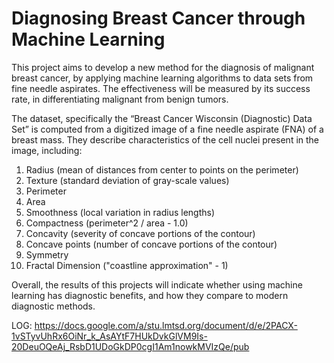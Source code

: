 # Diagnosing Breast Cancer through Machine Learning

This project aims to develop a new method for the diagnosis of malignant breast cancer, by applying machine learning algorithms to data sets from fine needle aspirates. The effectiveness will be measured by its success rate, in differentiating malignant from benign tumors.

The dataset, specifically the “Breast Cancer Wisconsin (Diagnostic) Data Set” is computed from a digitized image of a fine needle aspirate (FNA) of a breast mass. They describe characteristics of the cell nuclei present in the image, including:

1. Radius (mean of distances from center to points on the perimeter) 
2. Texture (standard deviation of gray-scale values) 
3. Perimeter 
4. Area 
5. Smoothness (local variation in radius lengths) 
6. Compactness (perimeter^2 / area - 1.0) 
7. Concavity (severity of concave portions of the contour) 
8. Concave points (number of concave portions of the contour) 
9. Symmetry 
10. Fractal Dimension ("coastline approximation" - 1)

Overall, the results of this projects will indicate whether using machine learning has diagnostic benefits, and how they compare to modern diagnostic methods.

LOG:
https://docs.google.com/a/stu.lmtsd.org/document/d/e/2PACX-1vSTyvUhRx6OiNr_k_AsAYtF7HUkDvkGlVM9Is-20DeuOQeAj_RsbD1UDoGkDP0cgI1Am1nowkMVIzQe/pub
